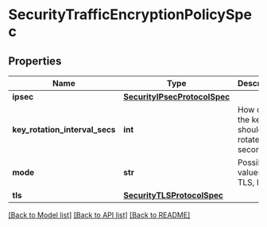 # SecurityTrafficEncryptionPolicySpec

## Properties
Name | Type | Description | Notes
------------ | ------------- | ------------- | -------------
**ipsec** | [**SecurityIPsecProtocolSpec**](SecurityIPsecProtocolSpec.md) |  | [optional] 
**key_rotation_interval_secs** | **int** | How often the keys should be rotated, in seconds. | [optional] 
**mode** | **str** | Possible values: TLS, IPsec. | [optional] 
**tls** | [**SecurityTLSProtocolSpec**](SecurityTLSProtocolSpec.md) |  | [optional] 

[[Back to Model list]](../README.md#documentation-for-models) [[Back to API list]](../README.md#documentation-for-api-endpoints) [[Back to README]](../README.md)


